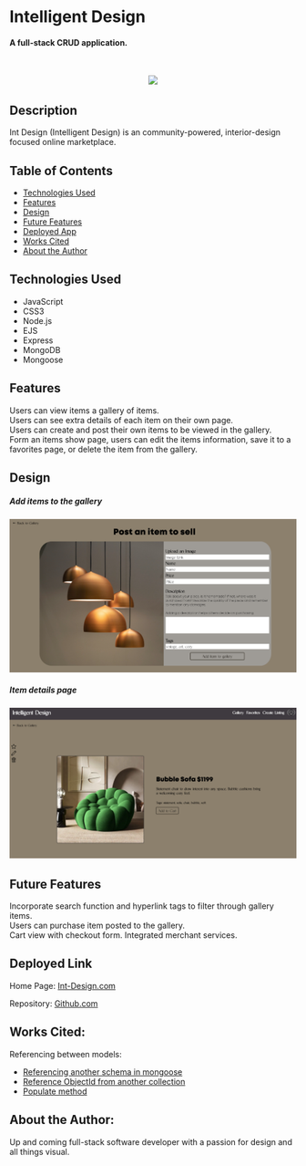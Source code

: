 # Intelligent Design

#### A full-stack CRUD application.
<br>
<p align="center" width=150>
<img src="https://media.giphy.com/media/v1.Y2lkPTc5MGI3NjExdWV5NWpkaGxuNjU0MmpwZXQwZzVtemVjZGxzcTV2MHI4anY3Mjl1bCZlcD12MV9pbnRlcm5hbF9naWZfYnlfaWQmY3Q9Zw/frGrCw2wk82NiawdUF/giphy.gif" />
</p>

## Description
Int Design (Intelligent Design) is an community-powered, interior-design focused online marketplace. 

## Table of Contents
* [Technologies Used](#technologiesused)
* [Features](#features)
* [Design](#design)
* [Future Features](#nextsteps)
* [Deployed App](#deployment)
* [Works Cited](#workcited)
* [About the Author](#author)


## <a name="technologiesused"></a>Technologies Used
* JavaScript
* CSS3
* Node.js
* EJS
* Express
* MongoDB
* Mongoose


## Features
Users can view items a gallery of items. <br>
Users can see extra details of each item on their own page. <br>
Users can create and post their own items to be viewed in the gallery.<br>
Form an items show page, users can edit the items information, save it to a favorites page, or delete the item from the gallery.


## <a name="design"></a>Design
##### Add items to the gallery
![](./data/screenshots/new_item_menu.png)

##### Item details page
![](./data/screenshots/show_view.png)

## <a name="nextsteps"></a>Future Features
Incorporate search function and hyperlink tags to filter through gallery items. <br>
Users can purchase item posted to the gallery. <br>
Cart view with checkout form. Integrated merchant services.

## <a name="deployment"></a>Deployed Link
Home Page: [Int-Design.com](https://int-design-a8yh.onrender.com/)

Repository: [Github.com](https://github.com/casy1996/Int-Design)
  
    
## <a name="workcited"></a>Works Cited:
Referencing between models:
- [Referencing another schema in mongoose](https://github.com/rohan-paul/Awesome-JavaScript-Interviews/blob/master/MongoDB/referencing-another-schema-in-Mongoose-2.md)
- [Reference ObjectId from another collection](https://www.mongodb.com/community/forums/t/how-to-reference-the-objectid-from-one-collection-schema-to-another/203108) 
- [Populate method](https://mongoosejs.com/docs/populate.html)


## <a name="author"></a>About the Author:
Up and coming full-stack software developer with a passion for design and all things visual.
